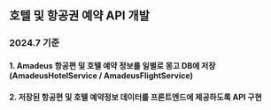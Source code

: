 ## 호텔 및 항공권 예약 API 개발

### 2024.7 기준

#### 1. Amadeus 항공편 및 호텔 예약 정보를 일별로 몽고 DB에 저장(AmadeusHotelService / AmadeusFlightService)
   
#### 2. 저장된 항공편 및 호텔 예약정보 데이터를 프론트엔드에 제공하도록 API 구현
